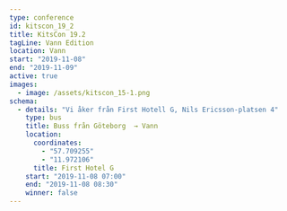 ```yaml
---
type: conference
id: kitscon_19_2
title: KitsCon 19.2
tagLine: Vann Edition
location: Vann
start: "2019-11-08"
end: "2019-11-09"
active: true
images:
  - image: /assets/kitscon_15-1.png
schema:
  - details: "Vi åker från First Hotell G, Nils Ericsson-platsen 4"
    type: bus
    title: Buss från Göteborg  → Vann
    location:
      coordinates:
        - "57.709255"
        - "11.972106"
      title: First Hotel G
    start: "2019-11-08 07:00"
    end: "2019-11-08 08:30"
    winner: false
---
```

